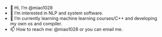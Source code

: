 - 👋 Hi, I’m @miao1028
- 👀 I’m interested in NLP and system software.
- 🌱 I’m currently learning machine learning courses/C++ and developing my own os and compiler.
- 📫 How to reach me: @miao1028 or you can email me.
<!---- 💞️ I’m looking to collaborate on ... --->
<!---
miao1028/miao1028 is a ✨ special ✨ repository because its `README.md` (this file) appears on your GitHub profile.
You can click the Preview link to take a look at your changes.
--->
